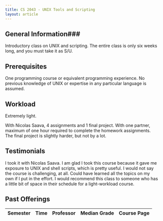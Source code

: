 ```yaml
---
title: CS 2043 - UNIX Tools and Scripting
layout: article
---
```


## General Information###

Introductory class on UNIX and scripting. The entire class is only six weeks long, and you must take it as S/U. 

## Prerequisites

One programming course or equivalent programming experience. No previous knowledge of UNIX or expertise in any particular language is assumed.

## Workload

Extremely light. 

With Nicolas Saava, 4 assignments and 1 final project. With one partner, maximum of one hour required to complete the homework assignments. The final project is slightly harder, but not by a lot.

## Testimonials

I took it with Nicolas Saava. I am glad I took this course because it gave me exposure to UNIX and shell scripts, which is pretty useful. I would not say the course is challenging, at all. Could have learned all the topics on my own if I put in the effort. I would recommend this class to someone who has a little bit of space in their schedule for a light-workload course.

## Past Offerings

| Semester | Time | Professor | Median Grade | Course Page | 
| --- | --- | --- | --- | --- |
